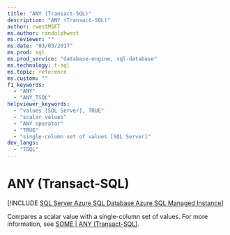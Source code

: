 ```yaml
---
title: "ANY (Transact-SQL)"
description: "ANY (Transact-SQL)"
author: rwestMSFT
ms.author: randolphwest
ms.reviewer: ""
ms.date: "03/03/2017"
ms.prod: sql
ms.prod_service: "database-engine, sql-database"
ms.technology: t-sql
ms.topic: reference
ms.custom: ""
f1_keywords:
  - "ANY"
  - "ANY_TSQL"
helpviewer_keywords:
  - "values [SQL Server], TRUE"
  - "scalar values"
  - "ANY operator"
  - "TRUE"
  - "single-column set of values [SQL Server]"
dev_langs:
  - "TSQL"
---
```

# ANY (Transact-SQL)
[!INCLUDE [SQL Server Azure SQL Database Azure SQL Managed Instance](../../includes/applies-to-version/sql-asdb-asdbmi.md)]

  Compares a scalar value with a single-column set of values. For more information, see [SOME &#124; ANY &#40;Transact-SQL&#41;](../../t-sql/language-elements/some-any-transact-sql.md).  
  
  
